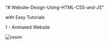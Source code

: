 "# Website-Design-Using-HTML-CSS-and-JS"

with Easy Tutorials

1 - Animated Website

![resim](https://user-images.githubusercontent.com/75810064/202848729-552a2216-e62c-445e-b36d-9a06495a9fdb.png)

